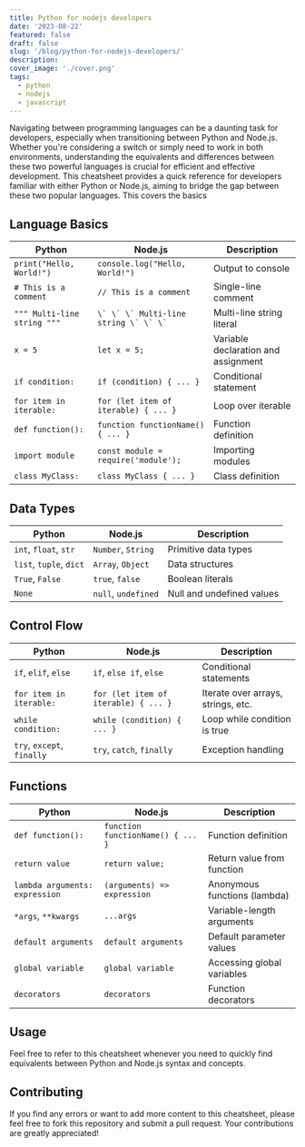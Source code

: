 ```yaml
---
title: Python for nodejs developers
date: '2023-08-22'
featured: false
draft: false
slug: '/blog/python-for-nodejs-developers/'
description:
cover_image: './cover.png'
tags:
  - python
  - nodejs
  - javascript
---
```


Navigating between programming languages can be a daunting task for developers, especially when transitioning between Python and Node.js. Whether you're considering a switch or simply need to work in both environments, understanding the equivalents and differences between these two powerful languages is crucial for efficient and effective development.
This cheatsheet provides a quick reference for developers familiar with either Python or Node.js, aiming to bridge the gap between these two popular languages.
This covers the basics

## Language Basics

| **Python**                  | **Node.js**                               | **Description**                     |
| --------------------------- | ----------------------------------------- | ----------------------------------- |
| `print("Hello, World!")`    | `console.log("Hello, World!")`            | Output to console                   |
| `# This is a comment`       | `// This is a comment`                    | Single-line comment                 |
| `""" Multi-line string """` | `` \` \` \` Multi-line string \` \` \` `` | Multi-line string literal           |
| `x = 5`                     | `let x = 5;`                              | Variable declaration and assignment |
| `if condition:`             | `if (condition) { ... }`                  | Conditional statement               |
| `for item in iterable:`     | `for (let item of iterable) { ... }`      | Loop over iterable                  |
| `def function():`           | `function functionName() { ... }`         | Function definition                 |
| `import module`             | `const module = require('module');`       | Importing modules                   |
| `class MyClass:`            | `class MyClass { ... }`                   | Class definition                    |

## Data Types

| **Python**              | **Node.js**         | **Description**           |
| ----------------------- | ------------------- | ------------------------- |
| `int`, `float`, `str`   | `Number`, `String`  | Primitive data types      |
| `list`, `tuple`, `dict` | `Array`, `Object`   | Data structures           |
| `True`, `False`         | `true`, `false`     | Boolean literals          |
| `None`                  | `null`, `undefined` | Null and undefined values |

## Control Flow

| **Python**                 | **Node.js**                          | **Description**                    |
| -------------------------- | ------------------------------------ | ---------------------------------- |
| `if`, `elif`, `else`       | `if`, `else if`, `else`              | Conditional statements             |
| `for item in iterable:`    | `for (let item of iterable) { ... }` | Iterate over arrays, strings, etc. |
| `while condition:`         | `while (condition) { ... }`          | Loop while condition is true       |
| `try`, `except`, `finally` | `try`, `catch`, `finally`            | Exception handling                 |

## Functions

| **Python**                     | **Node.js**                       | **Description**              |
| ------------------------------ | --------------------------------- | ---------------------------- |
| `def function():`              | `function functionName() { ... }` | Function definition          |
| `return value`                 | `return value;`                   | Return value from function   |
| `lambda arguments: expression` | `(arguments) => expression`       | Anonymous functions (lambda) |
| `*args`, `**kwargs`            | `...args`                         | Variable-length arguments    |
| `default arguments`            | `default arguments`               | Default parameter values     |
| `global variable`              | `global variable`                 | Accessing global variables   |
| `decorators`                   | `decorators`                      | Function decorators          |

## Usage

Feel free to refer to this cheatsheet whenever you need to quickly find equivalents between Python and Node.js syntax and concepts.

## Contributing

If you find any errors or want to add more content to this cheatsheet, please feel free to fork this repository and submit a pull request. Your contributions are greatly appreciated!
